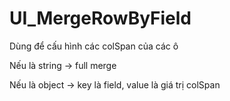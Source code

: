 # UI\_MergeRowByField

Dùng để cấu hình các colSpan của các ô&#x20;

Nếu là string -> full merge

Nếu là object -> key là field, value là giá trị colSpan


